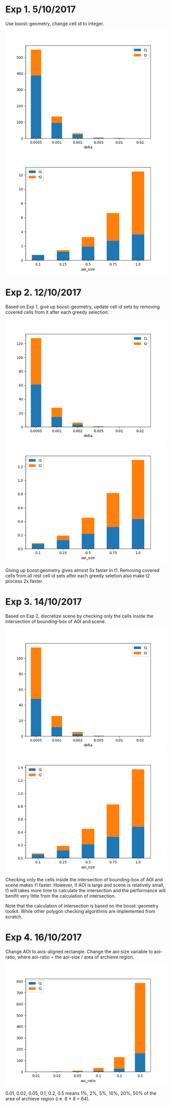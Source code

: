 # Exp 1. 5/10/2017
Use boost::geometry, change cell id to integer.

![](1/t-delta.png)
![](1/t-aoi_size.png)


# Exp 2. 12/10/2017
Based on Exp 1, give up boost::geometry, update cell id sets by removing covered cells from it after each greedy selection.

![](2/t-delta.png)
![](2/t-aoi_size.png)

Giving up boost:geometry gives almost 5x faster in t1. Removing covered cells from all rest cell id sets after each greedy seletion also make t2 process 2x faster.

# Exp 3. 14/10/2017
Based on Exp 2, discretize scene by checking only the cells inside the intersection of bounding-box of AOI and scene.

![](3/t-delta.png)
![](3/t-aoi_size.png)

Checking only the cells inside the intersection of bounding-box of AOI and scene makes t1 faster. However, if AOI is large and scene is relatively small, t1 will takes more time to calculate the intersection and the performance will benifit very little from the calculation of intersection.

Note that the calculation of intersection is based on the boost::geometry toolkit. While other polygon checking algorithms are implemented from scratch.

# Exp 4. 16/10/2017
Change AOI to axis-aligned rectangle. Change the aoi-size variable to aoi-ratio, where aoi-ratio = the aoi-size / area of archieve region.

![](4/t-aoi_ratio.png)

0.01, 0.02, 0.05, 0.1, 0.2, 0.5 means 1%, 2%, 5%, 10%, 20%, 50% of the area of archieve region (i.e. 8 * 8 = 64).

